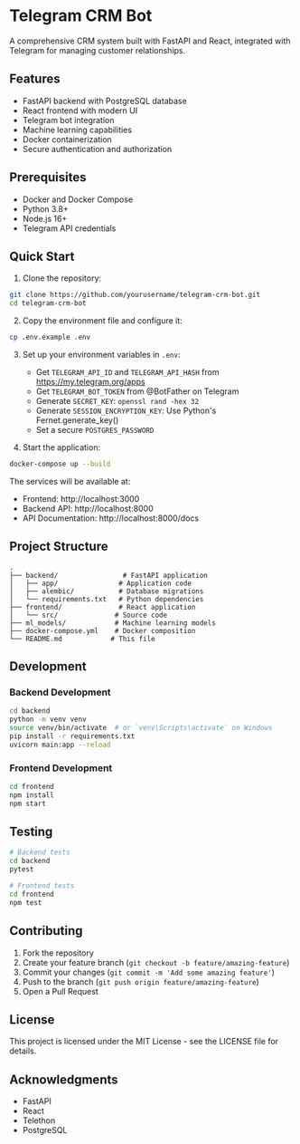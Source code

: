 # Telegram CRM Bot

A comprehensive CRM system built with FastAPI and React, integrated with Telegram for managing customer relationships.

## Features

- FastAPI backend with PostgreSQL database
- React frontend with modern UI
- Telegram bot integration
- Machine learning capabilities
- Docker containerization
- Secure authentication and authorization

## Prerequisites

- Docker and Docker Compose
- Python 3.8+
- Node.js 16+
- Telegram API credentials

## Quick Start

1. Clone the repository:
```bash
git clone https://github.com/yourusername/telegram-crm-bot.git
cd telegram-crm-bot
```

2. Copy the environment file and configure it:
```bash
cp .env.example .env
```

3. Set up your environment variables in `.env`:
   - Get `TELEGRAM_API_ID` and `TELEGRAM_API_HASH` from https://my.telegram.org/apps
   - Get `TELEGRAM_BOT_TOKEN` from @BotFather on Telegram
   - Generate `SECRET_KEY`: `openssl rand -hex 32`
   - Generate `SESSION_ENCRYPTION_KEY`: Use Python's Fernet.generate_key()
   - Set a secure `POSTGRES_PASSWORD`

4. Start the application:
```bash
docker-compose up --build
```

The services will be available at:
- Frontend: http://localhost:3000
- Backend API: http://localhost:8000
- API Documentation: http://localhost:8000/docs

## Project Structure

```
.
├── backend/                # FastAPI application
│   ├── app/               # Application code
│   ├── alembic/           # Database migrations
│   └── requirements.txt   # Python dependencies
├── frontend/              # React application
│   └── src/              # Source code
├── ml_models/            # Machine learning models
├── docker-compose.yml    # Docker composition
└── README.md            # This file
```

## Development

### Backend Development

```bash
cd backend
python -m venv venv
source venv/bin/activate  # or `venv\Scripts\activate` on Windows
pip install -r requirements.txt
uvicorn main:app --reload
```

### Frontend Development

```bash
cd frontend
npm install
npm start
```

## Testing

```bash
# Backend tests
cd backend
pytest

# Frontend tests
cd frontend
npm test
```

## Contributing

1. Fork the repository
2. Create your feature branch (`git checkout -b feature/amazing-feature`)
3. Commit your changes (`git commit -m 'Add some amazing feature'`)
4. Push to the branch (`git push origin feature/amazing-feature`)
5. Open a Pull Request

## License

This project is licensed under the MIT License - see the LICENSE file for details.

## Acknowledgments

- FastAPI
- React
- Telethon
- PostgreSQL 